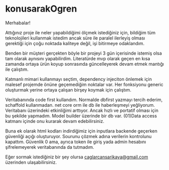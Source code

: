 # konusarakOgren

Merhabalar!

Attığınız proje ile neler yapabildiğimi ölçmek istediğiniz için, bildiğim tüm teknolojileri kullanmak istedim ancak süre ile paralel ilerleyiş olması gerektiği için çoğu noktada kaliteye değil, işi bitirmeye odaklandım.

Benden bir müşteri gerçekten böyle bir projeyi 3 gün içerisinde istemiş olsa tam olarak aynısını yapabilirdim. Literatürde mvp olarak geçen en kısa zamanda ortaya ürün koyup sonrasında güncelleyerek devam etmek mantığı ile çalıştım.

Katmanlı mimari kullanmayı seçtim, dependency injeciton önlemek için malesef projemde önüne geçemediğim noktalar var. Her fonksiyonu generic oluşturmak yerine ortaya çalışan birşey koymak için çalıştım.

Veritabanında code first kullandım. Normalde dbfirst yazmayı tercih ederim, schaffold kullanmadan. net core orm ile db ile haberleşmeyi yeğliyorum. Veritabanı üzerindeki etkinliğimi arttıyor. Ancak hızlı ve portatif olması için bu şekilde yapmadım. Model builder üzerinde bir db var. (01)Data access katmanı içinde onu kurarak devam edebilirsiniz.

Buna ek olarak html kodları indirdiğimiz için inputlara backende geçerken güvenliği açığı oluşturuyor. Sourunu çözmek adına verilerin kontrolunu kapattım. Güvenlik 0 ama, ayrıca token ile giriş yada admin hesabını şifrelemeyerek veritabanında da tutmadım.

Eğer sormak istediğiniz bir şey olursa caglarcansarikaya@gmail.com üzerinden ulaşabilirsiniz.

